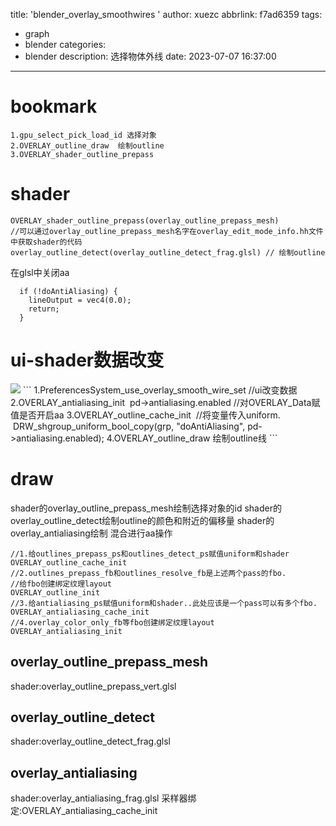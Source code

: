 title: 'blender_overlay_smoothwires '
author: xuezc
abbrlink: f7ad6359
tags:
  - graph
  - blender
categories:
  - blender
description: 选择物体外线
date: 2023-07-07 16:37:00
---
# bookmark
```
1.gpu_select_pick_load_id 选择对象
2.OVERLAY_outline_draw  绘制outline
3.OVERLAY_shader_outline_prepass
```

# shader
```
OVERLAY_shader_outline_prepass(overlay_outline_prepass_mesh)
//可以通过overlay_outline_prepass_mesh名字在overlay_edit_mode_info.hh文件中获取shader的代码
overlay_outline_detect(overlay_outline_detect_frag.glsl) // 绘制outline
```
在glsl中关闭aa
```
  if (!doAntiAliasing) {
    lineOutput = vec4(0.0);
    return;
  }
```
# ui-shader数据改变

<img src="/images/blender_0_0.png">
```
1.PreferencesSystem_use_overlay_smooth_wire_set //ui改变数据
2.OVERLAY_antialiasing_init 
  pd->antialiasing.enabled //对OVERLAY_Data赋值是否开启aa
3.OVERLAY_outline_cache_init
  //将变量传入uniform.
  DRW_shgroup_uniform_bool_copy(grp, "doAntiAliasing", pd->antialiasing.enabled);
4.OVERLAY_outline_draw 绘制outline线
```

# draw
shader的overlay_outline_prepass_mesh绘制选择对象的id
shader的overlay_outline_detect绘制outline的颜色和附近的偏移量
shader的overlay_antialiasing绘制 混合进行aa操作
```
//1.给outlines_prepass_ps和outlines_detect_ps赋值uniform和shader
OVERLAY_outline_cache_init
//2.outlines_prepass_fb和outlines_resolve_fb是上述两个pass的fbo.
//给fbo创建绑定纹理layout
OVERLAY_outline_init
//3.给antialiasing_ps赋值uniform和shader..此处应该是一个pass可以有多个fbo.
OVERLAY_antialiasing_cache_init
//4.overlay_color_only_fb等fbo创建绑定纹理layout
OVERLAY_antialiasing_init
```
## overlay_outline_prepass_mesh
shader:overlay_outline_prepass_vert.glsl
## overlay_outline_detect
shader:overlay_outline_detect_frag.glsl

## overlay_antialiasing
shader:overlay_antialiasing_frag.glsl
采样器绑定:OVERLAY_antialiasing_cache_init













































